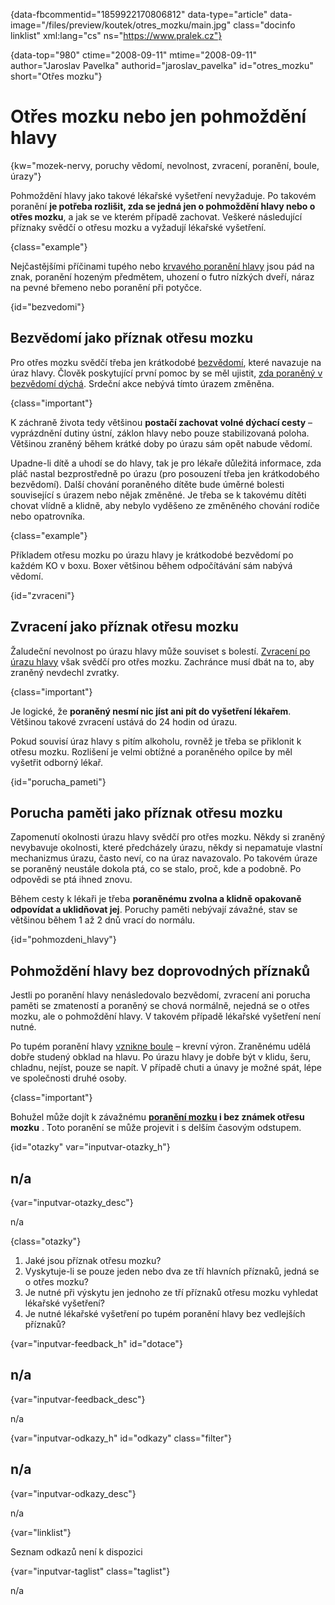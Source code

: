
{data-fbcommentid="1859922170806812" data-type="article" data-image="/files/preview/koutek/otres_mozku/main.jpg" class="docinfo linklist" xml:lang="cs" ns="https://www.pralek.cz"}

{data-top="980" ctime="2008-09-11" mtime="2008-09-11" author="Jaroslav Pavelka" authorid="jaroslav\_pavelka" id="otres\_mozku" short="Otřes mozku"}

# Otřes mozku nebo jen pohmoždění hlavy

{kw="mozek-nervy, poruchy vědomí, nevolnost, zvracení, poranění, boule, úrazy"}

Pohmoždění hlavy jako takové lékařské vyšetření nevyžaduje. Po takovém poranění **je potřeba rozlišit, zda se jedná jen o pohmoždění hlavy nebo o otřes mozku**, a jak se ve kterém případě zachovat. Veškeré následující příznaky svědčí o otřesu mozku a vyžadují lékařské vyšetření.

{class="example"}

Nejčastějšími příčinami tupého nebo [krvavého poranění hlavy][1] jsou pád na znak, poranění hozeným předmětem, uhození o futro nízkých dveří, náraz na pevné břemeno nebo poranění při potyčce.

{id="bezvedomi"}

## Bezvědomí jako příznak otřesu mozku

Pro otřes mozku svědčí třeba jen krátkodobé [bezvědomí][2], které navazuje na úraz hlavy. Člověk poskytující první pomoc by se měl ujistit, [zda poraněný v bezvědomí dýchá][3]. Srdeční akce nebývá tímto úrazem změněna.

{class="important"}

K záchraně života tedy většinou **postačí zachovat volné dýchací cesty** – vyprázdnění dutiny ústní, záklon hlavy nebo pouze stabilizovaná poloha. Většinou zraněný během krátké doby po úrazu sám opět nabude vědomí.

Upadne-li dítě a uhodí se do hlavy, tak je pro lékaře důležitá informace, zda pláč nastal bezprostředně po úrazu (pro posouzení třeba jen krátkodobého bezvědomí). Další chování poraněného dítěte bude úměrné bolesti související s úrazem nebo nějak změněné. Je třeba se k takovému dítěti chovat vlídně a klidně, aby nebylo vyděšeno ze změněného chování rodiče nebo opatrovníka.

{class="example"}

Příkladem otřesu mozku po úrazu hlavy je krátkodobé bezvědomí po každém KO v boxu. Boxer většinou během odpočítávání sám nabývá vědomí.

{id="zvraceni"}

## Zvracení jako příznak otřesu mozku

Žaludeční nevolnost po úrazu hlavy může souviset s bolestí. [Zvracení po úrazu hlavy][4] však svědčí pro otřes mozku. Zachránce musí dbát na to, aby zraněný nevdechl zvratky.

{class="important"}

Je logické, že **poraněný nesmí nic jíst ani pít do vyšetření lékařem**. Většinou takové zvracení ustává do 24 hodin od úrazu.

Pokud souvisí úraz hlavy s pitím alkoholu, rovněž je třeba se přiklonit k otřesu mozku. Rozlišení je velmi obtížné a poraněného opilce by měl vyšetřit odborný lékař.

{id="porucha_pameti"}

## Porucha paměti jako příznak otřesu mozku

Zapomenutí okolnosti úrazu hlavy svědčí pro otřes mozku. Někdy si zraněný nevybavuje okolnosti, které předcházely úrazu, někdy si nepamatuje vlastní mechanizmus úrazu, často neví, co na úraz navazovalo. Po takovém úraze se poraněný neustále dokola ptá, co se stalo, proč, kde a podobně. Po odpovědi se ptá ihned znovu.

Během cesty k lékaři je třeba **poraněnému zvolna a klidně opakovaně odpovídat a uklidňovat jej**. Poruchy paměti nebývají závažné, stav se většinou během 1 až 2 dnů vrací do normálu.

{id="pohmozdeni_hlavy"}

## Pohmoždění hlavy bez doprovodných příznaků

Jestli po poranění hlavy nenásledovalo bezvědomí, zvracení ani porucha paměti se zmateností a poraněný se chová normálně, nejedná se o otřes mozku, ale o pohmoždění hlavy. V takovém případě lékařské vyšetření není nutné.

Po tupém poranění hlavy [vznikne boule][5] – krevní výron. Zraněnému udělá dobře studený obklad na hlavu. Po úrazu hlavy je dobře být v klidu, šeru, chladnu, nejíst, pouze se napít. V případě chuti a únavy je možné spát, lépe ve společnosti druhé osoby.

{class="important"}

Bohužel může dojít k závažnému **[poranění mozku][6] i bez známek otřesu mozku** . Toto poranění se může projevit i s delším časovým odstupem. 

{id="otazky" var="inputvar-otazky_h"}

## n/a

{var="inputvar-otazky_desc"}

n/a

{class="otazky"}

  1. Jaké jsou příznak otřesu mozku?
  2. Vyskytuje-li se pouze jeden nebo dva ze tří hlavních příznaků, jedná se o otřes mozku?
  3. Je nutné při výskytu jen jednoho ze tří příznaků otřesu mozku vyhledat lékařské vyšetření?
  4. Je nutné lékařské vyšetření po tupém poranění hlavy bez vedlejších příznaků?

{var="inputvar-feedback_h" id="dotace"}

## n/a

{var="inputvar-feedback_desc"}

n/a

{var="inputvar-odkazy_h" id="odkazy" class="filter"}

## n/a

{var="inputvar-odkazy_desc"}

n/a

{var="linklist"}

Seznam odkazů není k dispozici

{var="inputvar-taglist" class="taglist"}

n/a

 [1]: drobna_krvava_poraneni
 [2]: mdloba_neboli_kolaps
 [3]: resuscitace-ozivovani
 [4]: funkcni_poruchy_traveni
 [5]: boule_nasledkem_urazu
 [6]: subduralni_hematom

